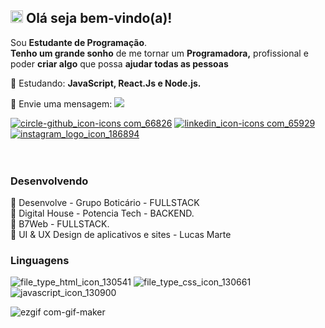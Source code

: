 ## <img src="https://i.imgur.com/0hdZ65D.gif" width="20px"> Olá seja bem-vindo(a)!</h2>


<p>
  Sou <strong>Estudante de Programação</strong>.<br />
<strong>Tenho um grande sonho</strong> de me tornar um <strong>Programadora,</strong> profissional e poder <strong>criar algo</strong> que possa <strong>ajudar todas as pessoas</strong>
<p>
  🚀  Estudando: <strong>JavaScript, React.Js e Node.js.</strong>
</p>

<p> 💌 Envie uma mensagem: <a href="https://api.whatsapp.com/send?phone=5581988097313&text=Oi%2C%20sou%20Dani%20Michely%20%3B%20)%20Deixe%20sua%20mensagem!" alt="Whatsapp">
  <img src="https://img.shields.io/badge/-WhatsApp-green"/></a> </p>



<a href="https://github.com/danimichelydev">![circle-github_icon-icons com_66826](https://user-images.githubusercontent.com/82469705/126402377-385434fa-7865-471b-9803-deead7ce5627.png)</a> <a href="https://www.linkedin.com/in/dani-michely/">![linkedin_icon-icons com_65929](https://user-images.githubusercontent.com/82469705/126404092-3d71051b-4898-48c7-9e7e-2df3bc66f2a3.png)
</a> <a href="https://www.instagram.com/danielamichely/">![instagram_logo_icon_186894](https://user-images.githubusercontent.com/82469705/126404353-a56c8c1d-02e3-4d10-82aa-9ed36c5a48fd.png)
</a> 
</br></br></br>



### Desenvolvendo

📖 Desenvolve - Grupo Boticário - FULLSTACK</br>
📖 Digital House - Potencia Tech - BACKEND.</br>
📖 B7Web - FULLSTACK.</br>
📖 UI & UX Design de aplicativos e sites - Lucas Marte </br>

### Linguagens

![file_type_html_icon_130541](https://user-images.githubusercontent.com/82469705/126480966-33703b46-d67a-4463-9863-cc6d518c168a.png) ![file_type_css_icon_130661](https://user-images.githubusercontent.com/82469705/126481232-6e64963d-4e63-4a64-9aab-69de29f68687.png)![javascript_icon_130900](https://user-images.githubusercontent.com/82469705/126481195-97810991-5284-4322-9664-0b99097e9929.png)



![ezgif com-gif-maker](https://user-images.githubusercontent.com/71836072/140939265-3a769bfc-e9ee-436b-8957-81d809906e1b.gif)







<!--
**danimichelydev/danimichelydev** is a ✨ _special_ ✨ repository because its `README.md` (this file) appears on your GitHub profile.

Here are some ideas to get you started:

- 🔭 I’m currently working on ...
- 🌱 I’m currently learning ...
- 👯 I’m looking to collaborate on ...
- 🤔 I’m looking for help with ...
- 💬 Ask me about ...
- 📫 How to reach me: ...
- 😄 Pronouns: ...
- ⚡ Fun fact: ...
-->
